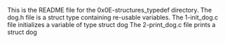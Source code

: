This is the README file for the 0x0E-structures_typedef directory.
The dog.h file is a struct type containing re-usable variables.
The 1-init_dog.c file initializes a variable of type struct dog
The 2-print_dog.c file prints a struct dog

